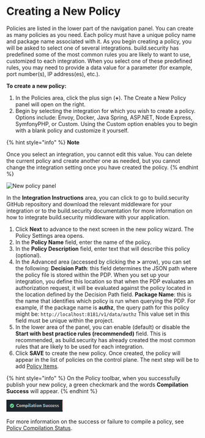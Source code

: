 # Creating a New Policy



Policies are listed in the lower part of the navigation panel. You can create as many policies as you need. Each policy must have a unique policy name and package name associated with it. As you begin creating a policy, you will be asked to select one of several integrations. build.security has predefined some of the most common rules you are likely to want to use, customized to each integration. When you select one of these predefined rules, you may need to provide a data value for a parameter \(for example, port number\(s\), IP address\(es\), etc.\).

**To create a new policy:**

1. In the Policies area, click the plus sign \(**+**\). The Create a New Policy panel will open on the right.
2. Begin by selecting the integration for which you wish to create a policy. Options include: Envoy, Docker, Java Spring, ASP.NET, Node Express, SymfonyPHP, or Custom. Using the Custom option enables you to begin with a blank policy and customize it yourself.

{% hint style="info" %}
**Note**

Once you select an integration, you cannot edit this value. You can delete the current policy and create another one as needed, but you cannot change the integration setting once you have created the policy.
{% endhint %}

![New policy panel](https://files.readme.io/68688e1-policy_wizard_panel.png)

In the **Integration Instructions** area, you can click to go to build.security GitHub repository and download the relevant middleware for your integration or to the build.security documentation for more information on how to integrate build.security middleware with your application.

1. Click **Next** to advance to the next screen in the new policy wizard. The Policy Settings area opens.
2. In the **Policy Name** field, enter the name of the policy.
3. In the **Policy Description** field, enter text that will describe this policy \(optional\).
4. In the Advanced area \(accessed by clicking the **&gt;** arrow\), you can set the following:   **Decision Path**: this field determines the JSON path where the policy file is stored within the PDP. When you set up your integration, you define this location so that when the PDP evaluates an authorization request, it will be evaluated against the policy located in the location defined by the Decision Path field.  **Package Name**: this is the name that identifies which policy is run when querying the PDP. For example, if the package name is **authz**, the query path for this policy might be: `http://localhost:8181/v1/data/authz`  This value set in this field must be unique within the project. 
5. In the lower area of the panel, you can enable \(default\) or disable the **Start with best practice rules \(recommended\)** field. This is recommended, as build.security has already created the most common rules that are likely to be used for each integration.
6. Click **SAVE** to create the new policy. Once created, the policy will appear in the list of policies on the control plane. The next step will be to add [Policy Items](https://docs.build.security/docs/policy-items).

{% hint style="info" %}
On the Policy toolbar, when you successfully publish your new policy, a green checkmark and the words **Compilation Success** will appear.
{% endhint %}

![Policy compilation status indicator](../../.gitbook/assets/compilationsuccess.png)

For more information on the success or failure to compile a policy, see [Policy Compilation Status](policy-compilation-status.md). 



